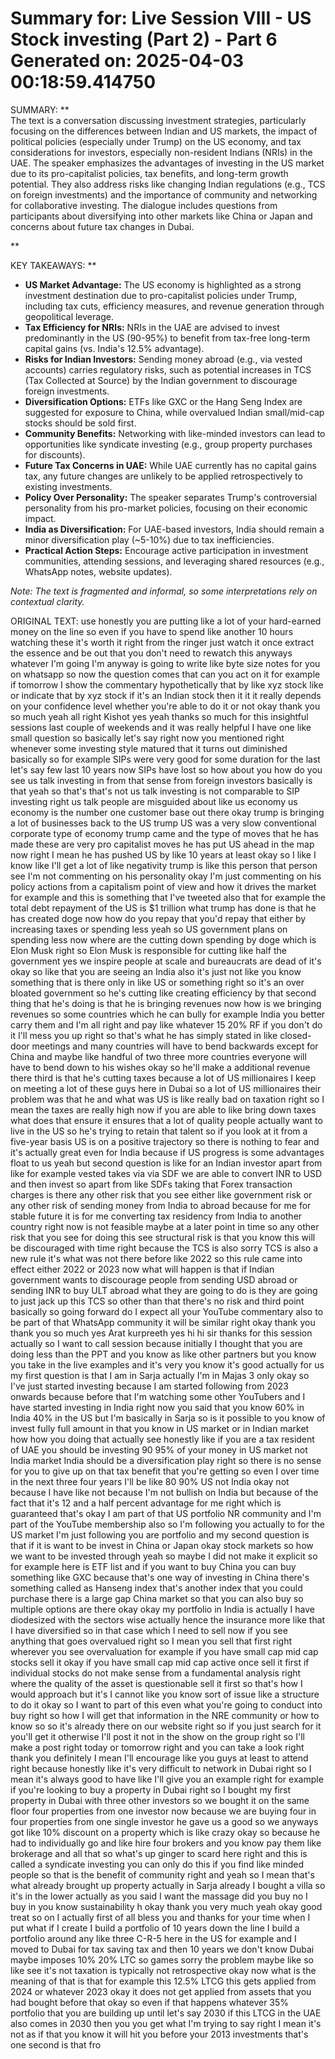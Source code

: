 Summary for: Live Session VIII - US Stock investing (Part 2)  - Part 6
Generated on: 2025-04-03 00:18:59.414750
==================================================

SUMMARY:
**  
The text is a conversation discussing investment strategies, particularly focusing on the differences between Indian and US markets, the impact of political policies (especially under Trump) on the US economy, and tax considerations for investors, especially non-resident Indians (NRIs) in the UAE. The speaker emphasizes the advantages of investing in the US market due to its pro-capitalist policies, tax benefits, and long-term growth potential. They also address risks like changing Indian regulations (e.g., TCS on foreign investments) and the importance of community and networking for collaborative investing. The dialogue includes questions from participants about diversifying into other markets like China or Japan and concerns about future tax changes in Dubai.

**

KEY TAKEAWAYS:
**  
- **US Market Advantage:** The US economy is highlighted as a strong investment destination due to pro-capitalist policies under Trump, including tax cuts, efficiency measures, and revenue generation through geopolitical leverage.  
- **Tax Efficiency for NRIs:** NRIs in the UAE are advised to invest predominantly in the US (90-95%) to benefit from tax-free long-term capital gains (vs. India's 12.5% advantage).  
- **Risks for Indian Investors:** Sending money abroad (e.g., via vested accounts) carries regulatory risks, such as potential increases in TCS (Tax Collected at Source) by the Indian government to discourage foreign investments.  
- **Diversification Options:** ETFs like GXC or the Hang Seng Index are suggested for exposure to China, while overvalued Indian small/mid-cap stocks should be sold first.  
- **Community Benefits:** Networking with like-minded investors can lead to opportunities like syndicate investing (e.g., group property purchases for discounts).  
- **Future Tax Concerns in UAE:** While UAE currently has no capital gains tax, any future changes are unlikely to be applied retrospectively to existing investments.  
- **Policy Over Personality:** The speaker separates Trump's controversial personality from his pro-market policies, focusing on their economic impact.  
- **India as Diversification:** For UAE-based investors, India should remain a minor diversification play (~5-10%) due to tax inefficiencies.  
- **Practical Action Steps:** Encourage active participation in investment communities, attending sessions, and leveraging shared resources (e.g., WhatsApp notes, website updates).  

*Note: The text is fragmented and informal, so some interpretations rely on contextual clarity.*

ORIGINAL TEXT:
use honestly you are putting like a lot of your hard-earned money on the line so even if you have to spend like another 10 hours watching these it's worth it right from the ringer just watch it once extract the essence and be out that you don't need to rewatch this anyways whatever I'm going I'm anyway is going to write like byte size notes for you on whatsapp so now the question comes that can you act on it for example if tomorrow I show the commentary hypothetically that by like xyz stock like or indicate that by xyz stock if it's an Indian stock then it it it really depends on your confidence level whether you're able to do it or not okay thank you so much yeah all right Kishot yes yeah thanks so much for this insightful sessions last couple of weekends and it was really helpful I have one like small question so basically let's say right now you mentioned right whenever some investing style matured that it turns out diminished basically so for example SIPs were very good for some duration for the last let's say few last 10 years now SIPs have lost so how about you how do you see us talk investing in from that sense from foreign investors basically is that yeah so that's that's not us talk investing is not comparable to SIP investing right us talk people are misguided about like us economy us economy is the number one customer base out there okay trump is bringing a lot of businesses back to the US trump US was a very slow conventional corporate type of economy trump came and the type of moves that he has made these are very pro capitalist moves he has put US ahead in the map now right I mean he has pushed US by like 10 years at least okay so I like I know like I'll get a lot of like negativity trump is like this person that person see I'm not commenting on his personality okay I'm just commenting on his policy actions from a capitalism point of view and how it drives the market for example and this is something that I've tweeted also that for example the total debt repayment of the US is $1 trillion what trump has done is that he has created doge now how do you repay that you'd repay that either by increasing taxes or spending less yeah so US government plans on spending less now where are the cutting down spending by doge which is Elon Musk right so Elon Musk is responsible for cutting like half the government yes we inspire people at scale and bureaucrats are dead of it's okay so like that you are seeing an India also it's just not like you know something that is there only in like US or something right so it's an over bloated government so he's cutting like creating efficiency by that second thing that he's doing is that he is bringing revenues now how is we bringing revenues so some countries which he can bully for example India you better carry them and I'm all right and pay like whatever 15 20% RF if you don't do it I'll mess you up right so that's what he has simply stated in like closed-door meetings and many countries will have to bend backwards except for China and maybe like handful of two three more countries everyone will have to bend down to his wishes okay so he'll make a additional revenue there third is that he's cutting taxes because a lot of US millionaires I keep on meeting a lot of these guys here in Dubai so a lot of US millionaires their problem was that he and what was US is like really bad on taxation right so I mean the taxes are really high now if you are able to like bring down taxes what does that ensure it ensures that a lot of quality people actually want to live in the US so he's trying to retain that talent so if you look at it from a five-year basis US is on a positive trajectory so there is nothing to fear and it's actually great even for India because if US progress is some advantages float to us yeah but second question is like for an Indian investor apart from like for example vested takes via via SDF we are able to convert INR to USD and then invest so apart from like SDFs taking that Forex transaction charges is there any other risk that you see either like government risk or any other risk of sending money from India to abroad because for me for stable future it is for me converting tax residency from India to another country right now is not feasible maybe at a later point in time so any other risk that you see for doing this see structural risk is that you know this will be discouraged with time right because the TCS is also sorry TCS is also a new rule it's what was not there before like 2022 so this rule came into effect either 2022 or 2023 now what will happen is that if Indian government wants to discourage people from sending USD abroad or sending INR to buy ULT abroad what they are going to do is they are going to just jack up this TCS so other than that there's no risk and third point basically so going forward do I expect all your YouTube commentary also to be part of that WhatsApp community it will be similar right okay thank you thank you so much yes Arat kurpreeth yes hi hi sir thanks for this session actually so I want to call session because initially I thought that you are doing less than the PPT and you know as like other partners but you know you take in the live examples and it's very you know it's good actually for us my first question is that I am in Sarja actually I'm in Majas 3 only okay so I've just started investing because I am started following from 2023 onwards because before that I'm watching some other YouTubers and I have started investing in India right now you said that you know 60% in India 40% in the US but I'm basically in Sarja so is it possible to you know of invest fully full amount in that you know in US market or in Indian market how how you doing that actually see honestly like if you are a tax resident of UAE you should be investing 90 95% of your money in US market not India market India should be a diversification play right so there is no sense for you to give up on that tax benefit that you're getting so even I over time in the next three four years I'll be like 80 90% US not India okay not because I have like not because I'm not bullish on India but because of the fact that it's 12 and a half percent advantage for me right which is guaranteed that's okay I am part of that US portfolio NR community and I'm part of the YouTube membership also so I'm following you actually to for the US market I'm just following you are portfolio and my second question is that if it is want to be invest in China or Japan okay stock markets so how we want to be invested through yeah so maybe I did not make it explicit so for example here is ETF list and if you want to buy China you can buy something like GXC because that's one way of investing in China there's something called as Hanseng index that's another index that you could purchase there is a large gap China market so that you can also buy so multiple options are there okay okay my portfolio in India is actually I have diodesized with the sectors wise actually hence the insurance more like that I have diversified so in that case which I need to sell now if you see anything that goes overvalued right so I mean you sell that first right wherever you see overvaluation for example if you have small cap mid cap stocks sell it okay if you have small cap mid cap active once sell it first if individual stocks do not make sense from a fundamental analysis right where the quality of the asset is questionable sell it first so that's how I would approach but it's I cannot like you know sort of issue like a structure to do it okay so I want to part of this even what you're going to conduct into buy right so how I will get that information in the NRE community or how to know so so it's already there on our website right so if you just search for it you'll get it otherwise I'll post it not in the show on the group right so I'll make a post right today or tomorrow right and you can take a look right thank you definitely I mean I'll encourage like you guys at least to attend right because honestly like it's very difficult to network in Dubai right so I mean it's always good to have like I'll give you an example right for example if you're looking to buy a property in Dubai right so I bought my first property in Dubai with three other investors so we bought it on the same floor four properties from one investor now because we are buying four in four properties from one single investor he gave us a good so we anyways got like 10% discount on a property which is like crazy okay so because he had to individually go and like hire four brokers and you know pay them like brokerage and all that so what's up ginger to scard here right and this is called a syndicate investing you can only do this if you find like minded people so that is the benefit of community right and yeah so I mean that's what already brought up property actually in Sarja already I bought a villa so it's in the lower actually as you said I want the massage did you buy no I buy in you know sustainability h okay thank you very much yeah okay good treat so on I actually first of all bless you and thanks for your time when I put what if I create I build a portfolio of 10 years down the line I build a portfolio around any like three C-R-5 here in the US for example and I moved to Dubai for tax saving tax and then 10 years we don't know Dubai maybe imposes 10% 20% LTC so games sorry the problem maybe like so like see it's not taxation is typically not retrospective okay now what is the meaning of that is that for example this 12.5% LTCG this gets applied from 2024 or whatever 2023 okay it does not get applied from assets that you had bought before that okay so even if that happens whatever 35% portfolio that you are building up until let's say 2030 if this LTCG in the UAE also comes in 2030 then you you get what I'm trying to say right I mean it's not as if that you know it will hit you before your 2013 investments that's one second is that fro